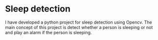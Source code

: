 # Sleep detection
I have developed a python project for sleep detection using Opencv. The main concept of this project is detect whether a person is sleeping or not and play an alarm if the person is sleeping.
